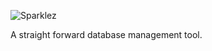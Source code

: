 ![Sparklez](http://sparklez.fireworkweb.com/img/sparklez-logo-horizontal.png)

A straight forward database management tool.
